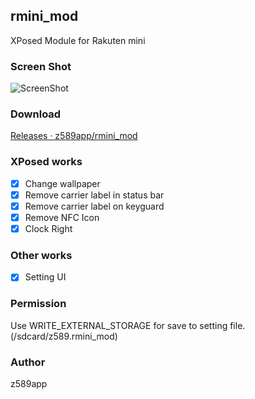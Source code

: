 ## rmini_mod
XPosed Module for Rakuten mini

### Screen Shot
![ScreenShot](https://raw.githubusercontent.com/z589app/xposed_rakuten_mini/master/images/ss.png "Screen Shot")

### Download
[Releases · z589app/rmini_mod](https://github.com/z589app/rmini_mod/releases)

### XPosed works
- [x] Change wallpaper
- [x] Remove carrier label in status bar
- [x] Remove carrier label on keyguard
- [x] Remove NFC Icon
- [x] Clock Right

### Other works
- [x] Setting UI

### Permission
Use WRITE_EXTERNAL_STORAGE for save to setting file.
(/sdcard/z589.rmini_mod)

### Author
z589app

